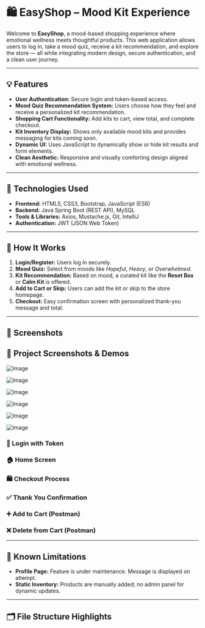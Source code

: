 # 🛍️ EasyShop – Mood Kit Experience

Welcome to **EasyShop**, a mood-based shopping experience where emotional wellness meets thoughtful products. This web application allows users to log in, take a mood quiz, receive a kit recommendation, and explore the store — all while integrating modern design, secure authentication, and a clean user journey.

---
## 💡 Features

- **User Authentication:** Secure login and token-based access.
- **Mood Quiz Recommendation System:** Users choose how they feel and receive a personalized kit recommendation.
- **Shopping Cart Functionality:** Add kits to cart, view total, and complete checkout.
- **Kit Inventory Display:** Shows only available mood kits and provides messaging for kits coming soon.
- **Dynamic UI:** Uses JavaScript to dynamically show or hide kit results and form elements.
- **Clean Aesthetic:** Responsive and visually comforting design aligned with emotional wellness.

---

## 🧪 Technologies Used

- **Frontend:** HTML5, CSS3, Bootstrap, JavaScript (ES6)
- **Backend:** Java Spring Boot (REST API), MySQL
- **Tools & Libraries:** Axios, Mustache.js, Git, IntelliJ
- **Authentication:** JWT (JSON Web Token)

---

## 🧠 How It Works

1. **Login/Register:** Users log in securely.
2. **Mood Quiz:** Select from moods like *Hopeful*, *Heavy*, or *Overwhelmed*.
3. **Kit Recommendation:** Based on mood, a curated kit like the **Reset Box** or **Calm Kit** is offered.
4. **Add to Cart or Skip:** Users can add the kit or skip to the store homepage.
5. **Checkout:** Easy confirmation screen with personalized thank-you message and total.

---

## 📸 Screenshots

## 📸 Project Screenshots & Demos
![Image](https://github.com/user-attachments/assets/e00a4483-35dc-43d9-9e41-ff960f818c02)

![Image](https://github.com/user-attachments/assets/4e095e55-f9be-44c3-870b-f37c8fd5c0a9)

![Image](https://github.com/user-attachments/assets/81ea9ed5-376e-4811-8577-ffc2c5101ea1)

![Image](https://github.com/user-attachments/assets/7e6fbcd2-85cf-4aa7-b012-7a143d31a97a)

![Image](https://github.com/user-attachments/assets/ddc35ac5-6596-44e8-92c8-d6f7cc714586)

![Image](https://github.com/user-attachments/assets/978474db-94ed-4438-aaf5-7be1a1923e48)

### 🔐 Login with Token  


### 🏠 Home Screen  

### 🛍️ Checkout Process  

### ✅ Thank You Confirmation  

### ➕ Add to Cart (Postman)  

### ❌ Delete from Cart (Postman)  

---

## 🚧 Known Limitations

- **Profile Page:** Feature is under maintenance. Message is displayed on attempt.
- **Static Inventory:** Products are manually added; no admin panel for dynamic updates.

---

## 🗂️ File Structure Highlights

